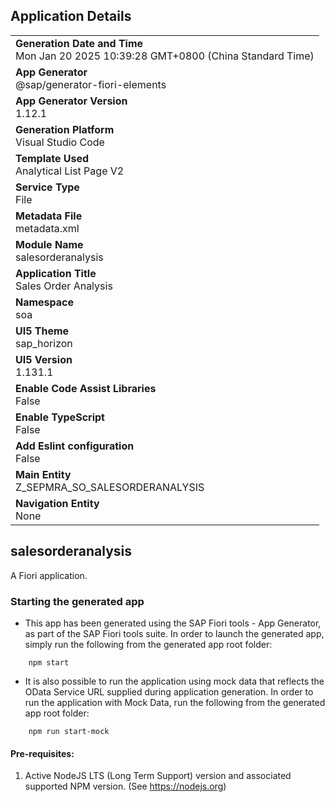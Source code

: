 ## Application Details
|               |
| ------------- |
|**Generation Date and Time**<br>Mon Jan 20 2025 10:39:28 GMT+0800 (China Standard Time)|
|**App Generator**<br>@sap/generator-fiori-elements|
|**App Generator Version**<br>1.12.1|
|**Generation Platform**<br>Visual Studio Code|
|**Template Used**<br>Analytical List Page V2|
|**Service Type**<br>File|
|**Metadata File**<br>metadata.xml
|**Module Name**<br>salesorderanalysis|
|**Application Title**<br>Sales Order Analysis|
|**Namespace**<br>soa|
|**UI5 Theme**<br>sap_horizon|
|**UI5 Version**<br>1.131.1|
|**Enable Code Assist Libraries**<br>False|
|**Enable TypeScript**<br>False|
|**Add Eslint configuration**<br>False|
|**Main Entity**<br>Z_SEPMRA_SO_SALESORDERANALYSIS|
|**Navigation Entity**<br>None|

## salesorderanalysis

A Fiori application.

### Starting the generated app

-   This app has been generated using the SAP Fiori tools - App Generator, as part of the SAP Fiori tools suite.  In order to launch the generated app, simply run the following from the generated app root folder:

```
    npm start
```

- It is also possible to run the application using mock data that reflects the OData Service URL supplied during application generation.  In order to run the application with Mock Data, run the following from the generated app root folder:

```
    npm run start-mock
```

#### Pre-requisites:

1. Active NodeJS LTS (Long Term Support) version and associated supported NPM version.  (See https://nodejs.org)


